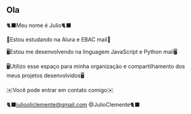 ## Ola 


🐈‍⬛Meu nome é Julio🐈‍⬛



📖Estou estudando na Alura e EBAC mail📖



🖥️Estou me desenvolvendo na linguagem JavaScript e Python mail🖥️



🖥️Utilizo esse espaço para minha organização e compartilhamento dos meus projetos desenvolvidos🖥️




✉️Você pode entrar em contato comigo✉️



🐈‍⬛juliooliclemente@gmail.com @JulioClemente🐈‍⬛

